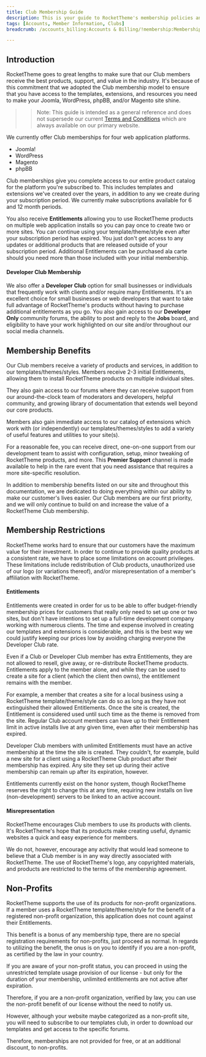 ```yaml
---
title: Club Membership Guide
description: This is your guide to RocketTheme's membership policies and guidelines.
tags: [Accounts, Member Information, Clubs]
breadcrumb: /accounts_billing:Accounts & Billing/!membership:Membership Guide/

---
```


Introduction
-----

RocketTheme goes to great lengths to make sure that our Club members receive the best products, support, and value in the industry. It's because of this commitment that we adopted the Club membership model to ensure that you have access to the templates, extensions, and resources you need to make your Joomla, WordPress, phpBB, and/or Magento site shine.

>> Note: This guide is intended as a general reference and does not supersede our current [Terms and Conditions][terms] which are always available on our primary website.

We currently offer Club memberships for four web application platforms.

* Joomla!
* WordPress
* Magento
* phpBB

Club memberships give you complete access to our entire product catalog for the platform you're subscribed to. This includes templates and extensions we've created over the years, in addition to any we create during your subscription period. We currently make subscriptions available for 6 and 12 month periods.

You also receive **Entitlements** allowing you to use RocketTheme products on multiple web application installs so you can pay once to create two or more sites. You can continue using your template/theme/style even after your subscription period has expired. You just don't get access to any updates or additional products that are released outside of your subscription period. Additional Entitlements can be purchased ala carte should you need more than those included with your initial membership.

#### Developer Club Membership

We also offer a **Developer Club** option for small businesses or individuals that frequently work with clients and/or require many Entitlements. It's an excellent choice for small businesses or web developers that want to take full advantage of RocketTheme's products without having to purchase additional entitlements as you go. You also gain access to our **Developer Only** community forums, the ability to post and reply to the **Jobs** board, and eligibility to have your work highlighted on our site and/or throughout our social media channels.

Membership Benefits
-----

Our Club members receive a variety of products and services, in addition to our templates/themes/styles. Members receive 2-3 initial Entitlements, allowing them to install RocketTheme products on multiple individual sites. 

They also gain access to our forums where they can receive support from our around-the-clock team of moderators and developers, helpful community, and growing library of documentation that extends well beyond our core products.

Members also gain immediate access to our catalog of extensions which work with (or independently) our templates/themes/styles to add a variety of useful features and utilities to your site(s).

For a reasonable fee, you can receive direct, one-on-one support from our development team to assist with configuration, setup, minor tweaking of RocketTheme products, and more. This **Premier Support** channel is made available to help in the rare event that you need assistance that requires a more site-specific resolution.

In addition to membership benefits listed on our site and throughout this documentation, we are dedicated to doing everything within our ability to make our customer's lives easier. Our Club members are our first priority, and we will only continue to build on and increase the value of a RocketTheme Club membership.

Membership Restrictions
-----

RocketTheme works hard to ensure that our customers have the maximum value for their investment. In order to continue to provide quality products at a consistent rate, we have to place some limitations on account privileges. These limitations include redistribution of Club products, unauthorized use of our logo (or variations thereof), and/or misrepresentation of a member's affiliation with RocketTheme.

#### Entitlements

Entitlements were created in order for us to be able to offer budget-friendly membership prices for customers that really only need to set up one or two sites, but don't have intentions to set up a full-time development company working with numerous clients. The time and expense involved in creating our templates and extensions is considerable, and this is the best way we could justify keeping our prices low by avoiding charging everyone the Developer Club rate.

Even if a Club or Developer Club member has extra Entitlements, they are not allowed to resell, give away, or re-distribute RocketTheme products. Entitlements apply to the member alone, and while they can be used to create a site for a client (which the client then owns), the entitlement remains with the member.

For example, a member that creates a site for a local business using a RocketTheme template/theme/style can do so as long as they have not extinguished their allowed Entitlements. Once the site is created, the Entitlement is considered used until such time as the theme is removed from the site. Regular Club account members can have up to their Entitlement limit in active installs live at any given time, even after their membership has expired. 

Developer Club members with unlimited Entitlements must have an active membership at the time the site is created. They couldn't, for example, build a new site for a client using a RocketTheme Club product after their membership has expired. Any site they set up during their active membership can remain up after its expiration, however.

Entitlements currently exist on the honor system, though RocketTheme reserves the right to change this at any time, requiring new installs on live (non-development) servers to be linked to an active account.

#### Misrepresentation

RocketTheme encourages Club members to use its products with clients. It's RocketTheme's hope that its products make creating useful, dynamic websites a quick and easy experience for members. 

We do not, however, encourage any activity that would lead someone to believe that a Club member is in any way directly associated with RocketTheme. The use of RocketTheme's logo, any copyrighted materials, and products are restricted to the terms of the membership agreement.

Non-Profits
-----

RocketTheme supports the use of its products for non-profit organizations. If a member uses a RocketTheme template/theme/style for the benefit of a registered non-profit organization, this application does not count against their Entitlements.

This benefit is a bonus of any membership type, there are no special registration requirements for non-profits, just proceed as normal. In regards to utilizing the benefit, the onus is on you to identify if you are a non-profit, as certified by the law in your country. 

If you are aware of your non-profit status, you can proceed in using the unrestricted template usage provision of our license - but only for the duration of your membership, unlimited entitlements are not active after expiration.

Therefore, if you are a non-profit organization, verified by law, you can use the non-profit benefit of our license without the need to notify us.

However, although your website maybe categorized as a non-profit site, you will need to subscribe to our templates club, in order to download our templates and get access to the specific forums.

Therefore, memberships are not provided for free, or at an additional discount, to non-profits.

[terms]: http://www.rockettheme.com/legal/terms.php